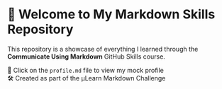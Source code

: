 # 👋 Welcome to My Markdown Skills Repository

This repository is a showcase of everything I learned through the **Communicate Using Markdown** GitHub Skills course.

🔗 Click on the `profile.md` file to view my mock profile  
🛠️ Created as part of the µLearn Markdown Challenge
